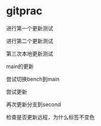 # gitprac

进行第一个更新测试

进行第二个更新测试

第三次本地更新测试

main的更新

尝试切换bench到main

尝试更新

再次更新分支到second

检查是否更新远程，为什么标签不变色 